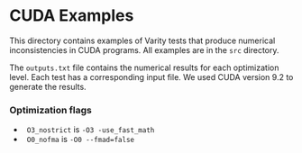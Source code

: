 # CUDA Examples

This directory contains examples of Varity tests that produce numerical inconsistencies in CUDA programs. All examples are in the `src` directory.

The `outputs.txt` file contains the numerical results for each optimization level. Each test has a corresponding input file. We used CUDA version 9.2 to generate the results.

### Optimization flags
- ` O3_nostrict` is `-O3 -use_fast_math`
- ` O0_nofma` is `-O0 --fmad=false`

